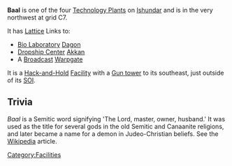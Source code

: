 **Baal** is one of the four [Technology
Plants](../locations/Technology_Plant.md) on [Ishundar](../locations/Ishundar.md)
and is in the very northwest at grid C7.

It has [Lattice](../terminology/Lattice.md) Links to:

- [Bio Laboratory](../locations/Bio_Laboratory.md)
  [Dagon](Dagon.md)
- [Dropship Center](../locations/Dropship_Center.md)
  [Akkan](Akkan.md)
- A [Broadcast](../terminology/Broadcast.md) [Warpgate](../locations/Warpgate.md)

It is a [Hack-and-Hold](../terminology/Hack-and-Hold.md)
[Facility](../locations/Facilities.md) with a [Gun tower](../locations/Gun_tower.md)
to its southeast, just outside of its [SOI](../locations/Sphere_of_Influence.md).

## Trivia

_Baal_ is a Semitic word signifying 'The Lord, master, owner, husband.'
It was used as the title for several gods in the old Semitic and
Canaanite religions, and later became a name for a demon in
Judeo-Christian beliefs. See the
[Wikipedia](http://en.wikipedia.org/wiki/Baal) article.

[Category:Facilities](../Category:Facilities.md)
